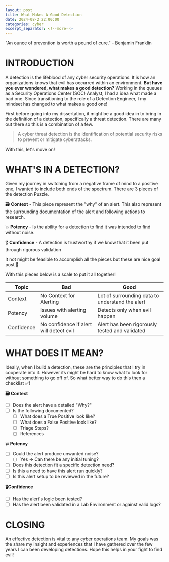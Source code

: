 ```yaml
---
layout: post
title: What Makes A Good Detection
date: 2024-08-2 22:00:00
categories: cyber
excerpt_separator: <!--more-->
---
```


"An ounce of prevention is worth a pound of cure." - Benjamin Franklin

<!--more-->

# INTRODUCTION

A detection is the lifeblood of any cyber security operations.  It is how an organizations knows that evil has occurred within an environment.  **But have you ever wondered, what makes a good detection?**  Working in the queues as a Security Operations Center (SOC) Analyst, I had a idea what made a bad one.  Since transitioning to the role of a Detection Engineer, I my mindset  has changed to what makes a good one!

First before going into my dissertation, it might be a good idea in to bring in the definition of a detection, specifically a threat detection.  There are many out there so this is a combination of a few. 

> A cyber threat detection is the  identification of potential security risks to  prevent or mitigate cyberattacks.

With this, let's move on!

# WHAT'S IN A DETECTION?

Given my journey in switching from a negative frame of mind to a positive one, I wanted to include both ends of the spectrum.   There are 3 pieces of the detection Puzzle.  


🗃️ **Context** - This piece represent the "why" of an alert.  This also represent the surrounding documentation of the alert and following actions to research. 

💥 **Potency** - Is the ability for a detection to find it was intended to find without noise.

🎖️ **Confidence** - A detection is trustworthy if we know that it been put through rigorous validation

It not might be feasible to accomplish all the pieces but these are nice goal post 🥅

With this pieces below is a scale to put it all together!

| Topic      | Bad                                    | Good                                         |
| ---------- | -------------------------------------- | -------------------------------------------- |
| Context    | No Context for Alerting                 | Lot of surrounding data to understand the alert |
| Potency    | Issues with alerting volume      | Detects only when evil happen                |
| Confidence    |    No confidence if alert will detect evil     | Alert has been rigorously tested and validated |

# WHAT DOES IT MEAN?

Ideally, when I build a detection, these are the principles that I try in cooperate into it.  However its might be hard to know what to look for without something to go off of.  So what better way to do this then a checklist ✅! 

**🗃️ Context**
- [ ] Does the alert have a detailed "Why?"
- [ ] Is the following documented?
	- [ ] What does a True Positive look like? 
	- [ ] What does a False Positive look like?
	- [ ] Triage Steps?
	- [ ] References

**💥 Potency**
- [ ] Could the alert produce unwanted noise?
	- [ ] Yes -> Can there be any initial tuning? 
- [ ] Does this detection fit a specific detection need? 
- [ ] Is this a need to have this alert run quickly?
- [ ] Is this alert setup to be reviewed in the  future?

**🎖️Confidence**
- [ ] Has the alert's logic been tested?
- [ ] Has the alert been validated in a Lab Environment or against valid logs?

# CLOSING

An effective detection is vital to any cyber operations team.  My goals was the share my insight and experiences that I have gathered over the few years I can been developing detections.  Hope this helps in your fight to find evil!  